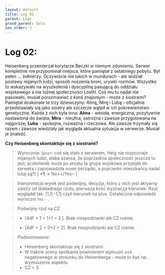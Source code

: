 ```yaml
---
layout: default
title: Log 02
parent: Logs
grand_parent: Solo
nav_order: 3
---
```


# Log 02: 

Heisenberg przemierzał korytarze Beczki w niemym zdumieniu. Serwer kompletnie nie przypominał miejsca, które pamiętał z ostatniego pobytu. Był pełen ... żołnierzy.  Oczywiście nie takich w mundurach - ale widział postawy mijanych ludzi, sposób noszenia broni, urywki rozmów. Wszystko to wskazywało na wyszkolenie i dyscyplinę pasującą do oddziału wojskowego a nie luźnej społeczności LostH. Coś mu tu nadal nie pasowało, musiał porozmawiać z kimś znajomym - może z siostrami? 
Pamiętał doskonale te trzy dziewczyny: Almę, Mirę i Lubą - oficjalnie przedstawiały się jako siostry ale szczerze wątpił w ich pokrewieństwo genetyczne. Każda z nich była inna: **Alma** - wesoła, energiczna, pozytywnie nastawiona do świata; **Mira** - nieufna, ostrożna i zawsze przygotowana na najgorsze; **Luba** - spokojna, rozważna i rzeczowa. Ale zawsze trzymały się razem i zawsze wiedziały jak wygląda aktualna sytuacja w serwerze. Musiał je znaleźć.

**Czy Heisenberg skontaktuje się z siostrami?**

> Wyrocznia: (`poor`: coś się stało z serwerem, Heig nie rozpoznaje mijanych ludzi, słaba szansa, że poprzednia społeczność jeszcze tu jest, aczkolwiek może po prostu ta grupa wojskowa przybyła do serwera i zaprowadziła nowe porządki, a poprzedni mieszkańcy nadal tutaj są?) [ **+1** -> No++/Yes--]

> *Interpretacja* wynik jest podwójny, decyzja, który z nich jest aktywny zależy od dokładnego rzutu, pierwsza kość wyznacza kierunek. Rzut wyglądał tak: [1,0,-1,1] czyli kierunek na plus. Ostateczna odpowiedź wyroczni `Yes--`.

> Podwójny rzut na CZ 

> - [4dF + 1 = 1+1 = 2 ]. Brak niespodzianki ale CZ rośnie.

> - [4dF + 2 = 0+2 =  2]. Brak niespodzianki ale CZ rośnie.

> *Podsumowanie*:
> - Heisenberg skontaktuje się z siostrami
> - W trakcie sceny spotkania powinienem wymusić coś negatywnego w stosunku do Heisenberga - może to być np. wymuszenie aspektu
> - CZ = 3

